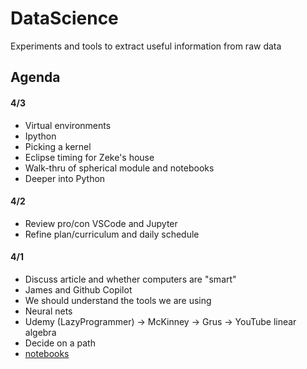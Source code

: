 # DataScience
Experiments and tools to extract useful information from raw data
## Agenda
#### 4/3
- Virtual environments
- Ipython
- Picking a kernel
- Eclipse timing for Zeke's house
- Walk-thru of spherical module and notebooks
- Deeper into Python

#### 4/2
- Review pro/con VSCode and Jupyter
- Refine plan/curriculum and daily schedule

#### 4/1
- Discuss article and whether computers are "smart"
- James and Github Copilot
- We should understand the tools we are using
- Neural nets
- Udemy (LazyProgrammer) -> McKinney -> Grus -> YouTube linear algebra
- Decide on a path
- [notebooks](https://youtu.be/3Fa6uzHxTkQ?si=iFryk9yN4RTmybsJ)